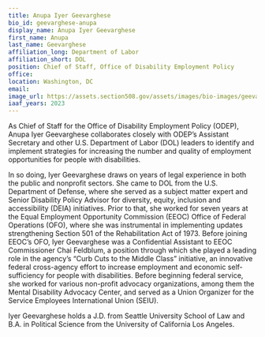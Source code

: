 ```yaml
---
title: Anupa Iyer Geevarghese
bio_id: geevarghese-anupa
display_name: Anupa Iyer Geevarghese
first_name: Anupa
last_name: Geevarghese
affiliation_long: Department of Labor
affiliation_short: DOL
position: Chief of Staff, Office of Disability Employment Policy
office: 
location: Washington, DC
email: 
image_url: https://assets.section508.gov/assets/images/bio-images/geevarghese-anupa.jpg
iaaf_years: 2023
---
```

As Chief of Staff for the Office of Disability Employment Policy (ODEP), Anupa Iyer Geevarghese collaborates closely with ODEP’s Assistant Secretary and other U.S. Department of Labor (DOL) leaders to identify and implement strategies for increasing the number and quality of employment opportunities for people with disabilities.

In so doing, Iyer Geevarghese draws on years of legal experience in both the public and nonprofit sectors. She came to DOL from the U.S. Department of Defense, where she served as a subject matter expert and Senior Disability Policy Advisor for diversity, equity, inclusion and accessibility (DEIA) initiatives. Prior to that, she worked for seven years at the Equal Employment Opportunity Commission (EEOC) Office of Federal Operations (OFO), where she was instrumental in implementing updates strengthening Section 501 of the Rehabilitation Act of 1973.  Before joining EEOC’s OFO, Iyer Geevarghese was a Confidential Assistant to EEOC Commissioner Chai Feldblum, a position through which she played a leading role in the agency’s “Curb Cuts to the Middle Class” initiative, an innovative federal cross-agency effort to increase employment and economic self-sufficiency for people with disabilities. Before beginning federal service, she worked for various non-profit advocacy organizations, among them the Mental Disability Advocacy Center, and served as a Union Organizer for the Service Employees International Union (SEIU).

Iyer Geevarghese holds a J.D. from Seattle University School of Law and B.A. in Political Science from the University of California Los Angeles.
